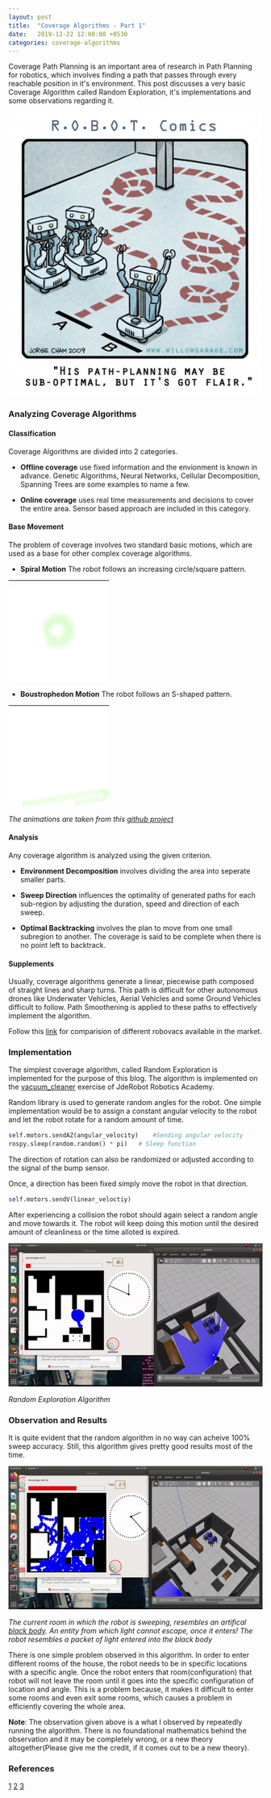 ```yaml
---
layout: post
title:  "Coverage Algorithms - Part 1"
date:   2019-12-22 12:00:00 +0530
categories: coverage-algorithms
---
```

Coverage Path Planning is an important area of research in Path Planning for robotics, which involves finding a path that passes through every reachable position in it's environment. This post discusses a very basic Coverage Algorithm called Random Exploration, it's implementations and some observations regarding it. 

![Path Planning](./../assets/path_planning.png)

### Analyzing Coverage Algorithms


#### Classification
Coverage Algorithms are divided into 2 categories. 
- **Offline coverage** use fixed information and the envionment is known in advance. Genetic Algorithms, Neural Networks, Cellular Decomposition, Spanning Trees are some examples to name a few.

- **Online coverage** uses real time measurements and decisions to cover the entire area. Sensor based approach are included in this category.

#### Base Movement
The problem of coverage involves two standard basic motions, which are used as a base for other complex coverage algorithms.

- **Spiral Motion** The robot follows an increasing circle/square pattern.

![Spiral Motion](./../assets/spiral.gif)

- **Boustrophedon Motion** The robot follows an S-shaped pattern.

![Boustrophedon Motion](./../assets/boustrophedon.gif)

*The animations are taken from this [github project](https://github.com/jacobsorme/kexjobb)*

#### Analysis
Any coverage algorithm is analyzed using the given criterion.

- **Environment Decomposition** involves dividing the area into seperate smaller parts. 

- **Sweep Direction** influences the optimality of generated paths for each sub-region by adjusting the duration, speed and direction of each sweep. 

- **Optimal Backtracking** involves the plan to move from one small subregion to another. The coverage is said to be complete when there is no point left to backtrack.

#### Supplements
Usually, coverage algorithms generate a linear, piecewise path composed of straight lines and sharp turns. This path is difficult for other autonomous drones like Underwater Vehicles, Aerial Vehicles and some Ground Vehicles difficult to follow. Path Smoothening is applied to these paths to effectively implement the algorithm.

Follow this [link](https://www.cnet.com/news/how-to-choose-the-best-robot-vacuum-for-your-home-roomba-neato-ecovacs-2019/) for comparision of different robovacs available in the market.

### Implementation
The simplest coverage algorithm, called Random Exploration is implemented for the purpose of this blog. The algorithm is implemented on the [vacuum_cleaner](https://jderobot.github.io/RoboticsAcademy/portfolio/vacuum_cleaner/) exercise of JdeRobot Robotics Academy.

Random library is used to generate random angles for the robot. One simple implementation would be to assign a constant angular velocity to the robot and let the robot rotate for a random amount of time.

```python
self.motors.sendAZ(angular_velocity)	#Sending angular velocity
rospy.sleep(random.random() * pi)	# Sleep function
```

The direction of rotation can also be randomized or adjusted according to the signal of the bump sensor.

Once, a direction has been fixed simply move the robot in that direction.

```python
self.motors.sendV(linear_veloctiy)
```

After experiencing a collision the robot should again select a random angle and move towards it. The robot will keep doing this motion until the desired amount of cleanliness or the time alloted is expired.

![Random Exploration](./../assets/random_exploration.gif)

*Random Exploration Algorithm*

### Observation and Results
It is quite evident that the random algorithm in no way can acheive 100% sweep accuracy. Still, this algorithm gives pretty good results most of the time.

![BlackBody](./../assets/blackbody.gif)

*The current room in which the robot is sweeping, resembles an artifical [black body](https://en.wikipedia.org/wiki/Black_body). An entity from which light cannot escape, once it enters! The robot resembles a packet of light entered into the black body*

There is one simple problem observed in this algorithm. In order to enter different rooms of the house, the robot needs to be in specific locations with a specific angle. Once the robot enters that room(configuration) that robot will not leave the room until it goes into the specific configuration of location and angle. This is a problem because, it makes it difficult to enter some rooms and even exit some rooms, which causes a problem in efficiently covering the whole area.

**Note**: The observation given above is a what I observed by repeatedly running the algorithm. There is no foundational mathematics behind the observation and it may be completely wrong, or a new theory altogether(Please give me the credit, if it comes out to be a new theory).

### References
[1](https://en.wikipedia.org/wiki/Roomba)
[2](https://drive.google.com/file/d/1k_gYb5NS4J07-0gRnLNkQ3Tu63ElRjtq/view?usp=sharing)
[3](https://drive.google.com/drive/folders/1vQgimpzH_-WppLUl7Wl-Xs0Dfu9O_zY5)
